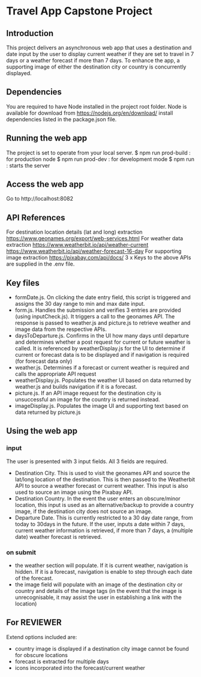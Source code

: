 # Travel App Capstone Project

## Introduction
This project delivers an asynchronous web app that uses a destination and date input by the user to display current weather if they are set to travel in 7 days or a weather forecast if more than 7 days.  To enhance the app, a supporting image of either the destination city or country is concurrently displayed.

## Dependencies
You are required to have Node installed in the project root folder.
Node is available for download from https://nodejs.org/en/download/
install dependencies listed in the package.json file.

## Running the web app
The project is set to operate from your local server.
$ npm run prod-build : for production node
$ npm run prod-dev : for development mode
$ npm run : starts the server

## Access the web app
Go to http://localhost:8082

## API References
For destination location details (lat and long) extraction
https://www.geonames.org/export/web-services.html
For weather data extraction
https://www.weatherbit.io/api/weather-current
https://www.weatherbit.io/api/weather-forecast-16-day
For supporting image extraction
https://pixabay.com/api/docs/
3 x Keys to the above APIs are supplied in the .env file.

## Key files
- formDate.js.  On clicking the date entry field, this script is triggered and assigns the 30 day range to min and max date input.
- form.js. Handles the submission and verifies 3 entries are provided (using inputCheck.js).  It triggers a call to the geonames API.  The response is passed to weather.js and picture.js to retrieve weather and image data from the respective APIs.
- daysToDeparture.js.  Confirms in the UI how many days until departure and determines whether a post request for current or future weather is called.  It is referenced by weatherDisplay.js for the UI to determine if current or forecast data is to be displayed and if navigation is required (for forecast data only)
- weather.js.  Determines if a forecast or current weather is required and calls the appropriate  API request
- weatherDisplay.js.  Populates the weather UI based on data returned by weather.js and builds navigation if it is a forecast.
- picture.js.  If an API image request for the destination city is unsuccessful an image for the country is returned instead.
- imageDisplay.js.  Populates the image UI and supporting text based on data returned by picture.js

## Using the web app
### input
The user is presented with 3 input fields. All 3 fields are required.
- Destination City.  This is used to visit the geonames API and source the lat/long location of the destination.  This is then passed to the Weatherbit API to source a weather forecast or current weather.  This input is also used to source an image using the Pixabay API.
- Destination Country.  In the event the user enters an obscure/minor location, this input is used as an alternative/backup to provide a country image, if the destination city does not source an image.
- Departure Date.  This is currently restricted to a 30 day date range, from today to 30days in the future.  If the user, inputs a date within 7 days, current weather information is retrieved, if more than 7 days, a (multiple date) weather forecast is retrieved.

### on submit
- the weather section will populate.  If it is current weather, navigation is hidden.  If it is a forecast, navigation is enable to step through each date of the forecast.
- the image field will populate with an image of the destination city or country and details of the image tags (in the event that the image is unrecognisable, it may assist the user in establishing a link with the location)

## For REVIEWER
Extend options included are:
- country image is displayed if a destination city image cannot be found for obscure locations
- forecast is extracted for multiple days
- icons incorporated into the forecast/current weather
